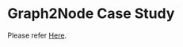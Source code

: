 Graph2Node Case Study
=======

Please refer [Here](https://github.com/atlanmod/CoqTL/tree/for-section-new-rule-def/fr.inria.atlanmod.coqtl.coq/examples/Graph2Tree).